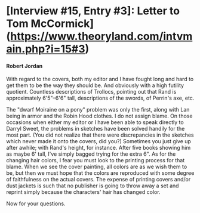 # [Interview #15, Entry #3]: Letter to Tom McCormick](https://www.theoryland.com/intvmain.php?i=15#3)

#### Robert Jordan

With regard to the covers, both my editor and I have fought long and hard to get them to be the way they should be. And obviously with a high futility quotient. Countless descriptions of Trollocs, pointing out that Rand is approximately 6'5"–6'6" tall, descriptions of the swords, of Perrin's axe, etc.

The "dwarf Moiraine on a pony" problem was only the first, along with Lan being in armor and the Robin Hood clothes. I do not assign blame. On those occasions when either my editor or I have been able to speak directly to Darryl Sweet, the problems in sketches have been solved handily for the most part. (You did not realize that there were discrepancies in the sketches which never made it onto the covers, did you?) Sometimes you just give up after awhile; with Rand's height, for instance. After five books showing him as maybe 6' tall, I've simply bagged trying for the extra 6". As for the changing hair colors, I fear you must look to the printing process for that blame. When we see the cover painting, all colors are as we wish them to be, but then we must hope that the colors are reproduced with some degree of faithfulness on the actual covers. The expense of printing covers and/or dust jackets is such that no publisher is going to throw away a set and reprint simply because the characters' hair has changed color.

Now for your questions.

